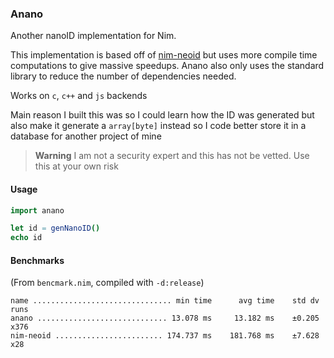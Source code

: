 ### Anano
Another nanoID implementation for Nim.

This implementation is based off of [nim-neoid](https://github.com/theAkito/nim-neoid) but uses 
more compile time computations to give massive speedups. Anano also only uses the standard library
to reduce the number of dependencies needed.

Works on `c`, `c++` and `js` backends

Main reason I built this was so I could learn how the ID was generated but also make it generate
a `array[byte]` instead so I code better store it in a database for another project of mine

> **Warning**
> I am not a security expert and this has not be vetted. Use this at your own risk

#### Usage

```nim
import anano

let id = genNanoID()
echo id
```

#### Benchmarks
(From `bencmark.nim`, compiled with `-d:release`)

```
name ............................... min time      avg time    std dv   runs
anano ............................. 13.078 ms     13.182 ms    ±0.205   x376
nim-neoid ........................ 174.737 ms    181.768 ms    ±7.628    x28
```


